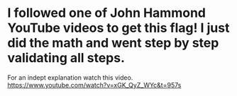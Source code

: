 # I followed one of John Hammond YouTube videos to get this flag! I just did the math and went step by step validating all steps. 
For an indept explanation watch this video.  https://www.youtube.com/watch?v=xGK_QyZ_WYc&t=957s

